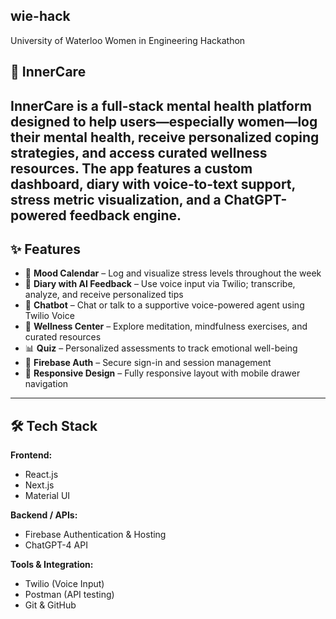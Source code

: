 ## wie-hack
University of Waterloo Women in Engineering Hackathon

## 🧠 InnerCare
InnerCare is a full-stack mental health platform designed to help users—especially women—log their mental health, receive personalized coping strategies, and access curated wellness resources. The app features a custom dashboard, diary with voice-to-text support, stress metric visualization, and a ChatGPT-powered feedback engine.
---

## ✨ Features

- 📅 **Mood Calendar** – Log and visualize stress levels throughout the week  
- 📓 **Diary with AI Feedback** – Use voice input via Twilio; transcribe, analyze, and receive personalized tips  
- 🤖 **Chatbot** – Chat or talk to a supportive voice-powered agent using Twilio Voice  
- 🧘 **Wellness Center** – Explore meditation, mindfulness exercises, and curated resources  
- 📊 **Quiz** – Personalized assessments to track emotional well-being  
- 🔐 **Firebase Auth** – Secure sign-in and session management  
- 📱 **Responsive Design** – Fully responsive layout with mobile drawer navigation  

---

## 🛠 Tech Stack

**Frontend:**  
- React.js  
- Next.js  
- Material UI  

**Backend / APIs:**  
- Firebase Authentication & Hosting  
- ChatGPT-4 API  

**Tools & Integration:**  
- Twilio (Voice Input)  
- Postman (API testing)  
- Git & GitHub
